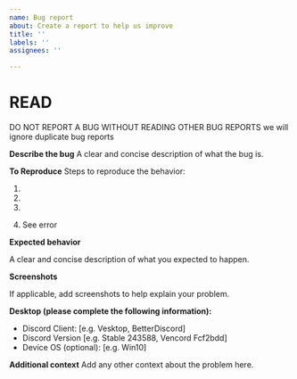 ```yaml
---
name: Bug report
about: Create a report to help us improve
title: ''
labels: ''
assignees: ''

---
```


# READ

DO NOT REPORT A BUG WITHOUT READING OTHER BUG REPORTS we will ignore duplicate bug reports



**Describe the bug**
A clear and concise description of what the bug is.


**To Reproduce**
Steps to reproduce the behavior:

1. 

2. 

3.

4. See error


**Expected behavior**

A clear and concise description of what you expected to happen.


**Screenshots**

If applicable, add screenshots to help explain your problem.



**Desktop (please complete the following information):**
 - Discord Client: [e.g. Vesktop, BetterDiscord]
 - Discord Version [e.g. Stable 243588, Vencord Fcf2bdd]
 - Device OS (optional): [e.g. Win10]


**Additional context**
Add any other context about the problem here.

